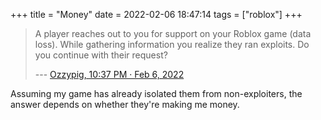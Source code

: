 +++
title = "Money"
date = 2022-02-06 18:47:14
tags = ["roblox"]
+++

> A player reaches out to you for support on your Roblox game (data loss). While
> gathering information you realize they ran exploits. Do you continue with
> their request?
>
> --- [Ozzypig, 10:37 PM · Feb 6, 2022](https://twitter.com/Ozzypig/status/1490454687539150853)

Assuming my game has already isolated them from non-exploiters, the answer
depends on whether they're making me money.
